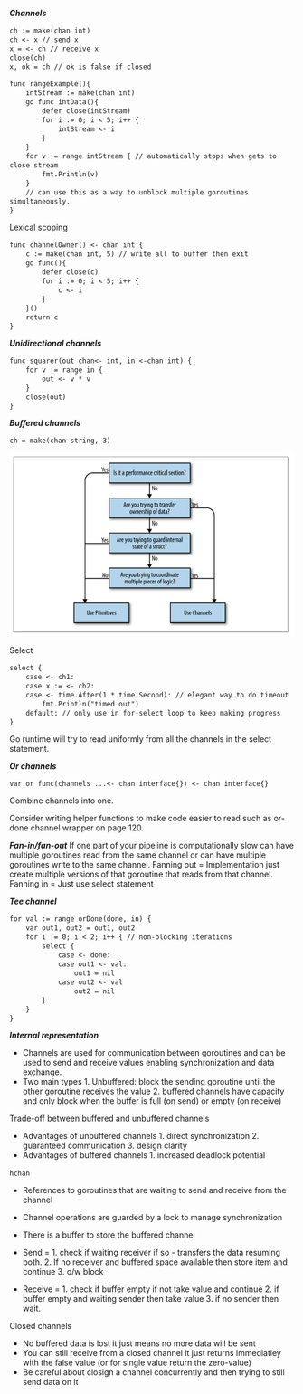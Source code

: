 ***Channels***
```
ch := make(chan int)
ch <- x // send x
x = <- ch // receive x
close(ch)
x, ok = ch // ok is false if closed
```
```
func rangeExample(){
	intStream := make(chan int)
	go func intData(){
		defer close(intStream)
		for i := 0; i < 5; i++ {
			intStream <- i 
		}
	}
	for v := range intStream { // automatically stops when gets to close stream
		fmt.Println(v)
	}
    // can use this as a way to unblock multiple goroutines simultaneously. 
}
```
Lexical scoping 
```
func channelOwner() <- chan int {
    c := make(chan int, 5) // write all to buffer then exit
    go func(){
        defer close(c)
        for i := 0; i < 5; i++ {
            c <- i
        }
    }()
    return c
}
```
***Unidirectional channels***
```
func squarer(out chan<- int, in <-chan int) {
    for v := range in {
        out <- v * v
    }
    close(out)
}
```

***Buffered channels***
```
ch = make(chan string, 3)
```
![Primitives vs channels decision tree](channels_vs_primitives.png)

Select
```
select {
    case <- ch1: 
    case x := <- ch2:
    case <- time.After(1 * time.Second): // elegant way to do timeout
        fmt.Println("timed out") 
    default: // only use in for-select loop to keep making progress
}
```
Go runtime will try to read uniformly from all the channels in the select statement.

***Or channels***
```
var or func(channels ...<- chan interface{}) <- chan interface{}
```
Combine channels into one. 

Consider writing helper functions to make code easier to read such as or-done channel wrapper on page 120.

***Fan-in/fan-out***
If one part of your pipeline is computationally slow can have multiple goroutines read from the same channel or can 
have multiple goroutines write to the same channel. 
Fanning out = Implementation just create multiple versions of that goroutine that reads from that channel. 
Fanning in = Just use select statement

***Tee channel***
```
for val := range orDone(done, in) {
    var out1, out2 = out1, out2
    for i := 0; i < 2; i++ { // non-blocking iterations 
        select {
            case <- done:
            case out1 <- val:
                out1 = nil
            case out2 <- val
                out2 = nil
        }
    }
}
```

***Internal representation***
* Channels are used for communication between goroutines and can be used to send and receive values enabling synchronization and data exchange.
* Two main types 1. Unbuffered: block the sending goroutine until the other goroutine receives the value 2. buffered channels have capacity and only block when the buffer is full (on send) or empty (on receive)

Trade-off between buffered and unbuffered channels
* Advantages of unbuffered channels 1. direct synchronization 2. guaranteed communication 3. design clarity
* Advantages of buffered channels 1. increased deadlock potential

`hchan`
* References to goroutines that are waiting to send and receive from the channel
* Channel operations are guarded by a lock to manage synchronization
* There is a buffer to store the buffered channel

* Send = 1. check if waiting receiver if so - transfers the data resuming both. 2. If no receiver and buffered space available then store item and continue 3. o/w block
* Receive = 1. check if buffer empty if not take value and continue 2. if buffer empty and waiting sender then take value 3. if no sender then wait.

Closed channels
* No buffered data is lost it just means no more data will be sent
* You can still receive from a closed channel it just returns immediatley with the false value (or for single value return the zero-value)
* Be careful about closign a channel concurrently and then trying to still send data on it